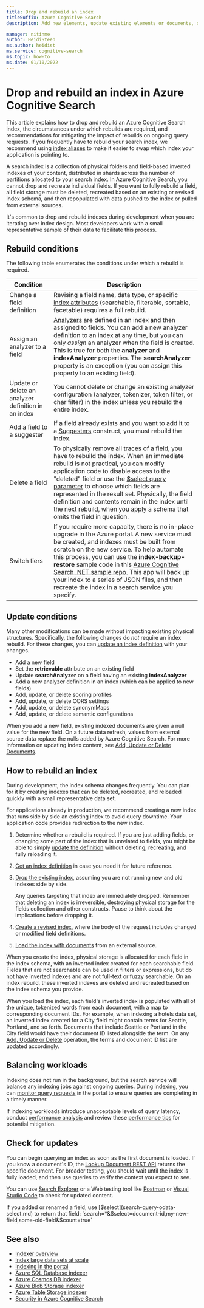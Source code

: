 ```yaml
---
title: Drop and rebuild an index
titleSuffix: Azure Cognitive Search
description: Add new elements, update existing elements or documents, or delete obsolete documents in a full rebuild or partial indexing to refresh an Azure Cognitive Search index.

manager: nitinme
author: HeidiSteen
ms.author: heidist
ms.service: cognitive-search
ms.topic: how-to
ms.date: 01/10/2022
---
```


# Drop and rebuild an index in Azure Cognitive Search

This article explains how to drop and rebuild an Azure Cognitive Search index, the circumstances under which rebuilds are required, and recommendations for mitigating the impact of rebuilds on ongoing query requests. If you frequently have to rebuild your search index, we recommend using [index aliases](search-how-to-alias.md) to make it easier to swap which index your application is pointing to. 

A search index is a collection of physical folders and field-based inverted indexes of your content, distributed in shards across the number of partitions allocated to your search index. In Azure Cognitive Search, you cannot drop and recreate individual fields. If you want to fully rebuild a field, all field storage must be deleted, recreated based on an existing or revised index schema, and then repopulated with data pushed to the index or pulled from external sources. 

It's common to drop and rebuild indexes during development when you are iterating over index design. Most developers work with a small representative sample of their data to facilitate this process.

## Rebuild conditions

The following table enumerates the conditions under which a rebuild is required.

| Condition | Description |
|-----------|-------------|
| Change a field definition | Revising a field name, data type, or specific [index attributes](/rest/api/searchservice/create-index) (searchable, filterable, sortable, facetable) requires a full rebuild. |
| Assign an analyzer to a field | [Analyzers](search-analyzers.md) are defined in an index and then assigned to fields. You can add a new analyzer definition to an index at any time, but you can only *assign* an analyzer when the field is created. This is true for both the **analyzer** and **indexAnalyzer** properties. The **searchAnalyzer** property is an exception (you can assign this property to an existing field). |
| Update or delete an analyzer definition in an index | You cannot delete or change an existing analyzer configuration (analyzer, tokenizer, token filter, or char filter) in the index unless you rebuild the entire index. |
| Add a field to a suggester | If a field already exists and you want to add it to a [Suggesters](index-add-suggesters.md) construct, you must rebuild the index. |
| Delete a field | To physically remove all traces of a field, you have to rebuild the index. When an immediate rebuild is not practical, you can modify application code to disable access to the "deleted" field or use the [$select query parameter](search-query-odata-select.md) to choose which fields are represented in the result set. Physically, the field definition and contents remain in the index until the next rebuild, when you apply a schema that omits the field in question. |
| Switch tiers | If you require more capacity, there is no in-place upgrade in the Azure portal. A new service must be created, and indexes must be built from scratch on the new service. To help automate this process, you can use the **index-backup-restore** sample code in this [Azure Cognitive Search .NET sample repo](https://github.com/Azure-Samples/azure-search-dotnet-samples). This app will back up your index to a series of JSON files, and then recreate the index in a search service you specify.|

## Update conditions

Many other modifications can be made without impacting existing physical structures. Specifically, the following changes do *not* require an index rebuild. For these changes, you can [update an index definition](/rest/api/searchservice/update-index) with your changes.

+ Add a new field
+ Set the **retrievable** attribute on an existing field
+ Update **searchAnalyzer** on a field having an existing **indexAnalyzer**
+ Add a new analyzer definition in an index (which can be applied to new fields)
+ Add, update, or delete scoring profiles
+ Add, update, or delete CORS settings
+ Add, update, or delete synonymMaps
+ Add, update, or delete semantic configurations

When you add a new field, existing indexed documents are given a null value for the new field. On a future data refresh, values from external source data replace the nulls added by Azure Cognitive Search. For more information on updating index content, see [Add, Update or Delete Documents](/rest/api/searchservice/addupdate-or-delete-documents).

## How to rebuild an index

During development, the index schema changes frequently. You can plan for it by creating indexes that can be deleted, recreated, and reloaded quickly with a small representative data set.

For applications already in production, we recommend creating a new index that runs side by side an existing index to avoid query downtime. Your application code provides redirection to the new index.

1. Determine whether a rebuild is required. If you are just adding fields, or changing some part of the index that is unrelated to fields, you might be able to simply [update the definition](/rest/api/searchservice/update-index) without deleting, recreating, and fully reloading it.

1. [Get an index definition](/rest/api/searchservice/get-index) in case you need it for future reference.

1. [Drop the existing index](/rest/api/searchservice/delete-index), assuming you are not running new and old indexes side by side. 

   Any queries targeting that index are immediately dropped. Remember that deleting an index is irreversible, destroying physical storage for the fields collection and other constructs. Pause to think about the implications before dropping it. 

1. [Create a revised index](/rest/api/searchservice/create-index), where the body of the request includes changed or modified field definitions.

1. [Load the index with documents](/rest/api/searchservice/addupdate-or-delete-documents) from an external source.

When you create the index, physical storage is allocated for each field in the index schema, with an inverted index created for each searchable field. Fields that are not searchable can be used in filters or expressions, but do not have inverted indexes and are not full-text or fuzzy searchable. On an index rebuild, these inverted indexes are deleted and recreated based on the index schema you provide.

When you load the index, each field's inverted index is populated with all of the unique, tokenized words from each document, with a map to corresponding document IDs. For example, when indexing a hotels data set, an inverted index created for a City field might contain terms for Seattle, Portland, and so forth. Documents that include Seattle or Portland in the City field would have their document ID listed alongside the term. On any [Add, Update or Delete](/rest/api/searchservice/addupdate-or-delete-documents) operation, the terms and document ID list are updated accordingly.

## Balancing workloads

Indexing does not run in the background, but the search service will balance any indexing jobs against ongoing queries. During indexing, you can [monitor query requests](search-monitor-queries.md) in the portal to ensure queries are completing in a timely manner.

If indexing workloads introduce unacceptable levels of query latency, conduct [performance analysis](search-performance-analysis.md) and review these [performance tips](search-performance-tips.md) for potential mitigation.

## Check for updates

You can begin querying an index as soon as the first document is loaded. If you know a document's ID, the [Lookup Document REST API](/rest/api/searchservice/lookup-document) returns the specific document. For broader testing, you should wait until the index is fully loaded, and then use queries to verify the context you expect to see.

You can use [Search Explorer](search-explorer.md) or a Web testing tool like [Postman](search-get-started-rest.md) or [Visual Studio Code](search-get-started-vs-code.md) to check for updated content.

If you added or renamed a field, use [$select](search-query-odata-select.md) to return that field: `search=*&$select=document-id,my-new-field,some-old-field&$count=true`

## See also

+ [Indexer overview](search-indexer-overview.md)
+ [Index large data sets at scale](search-howto-large-index.md)
+ [Indexing in the portal](search-import-data-portal.md)
+ [Azure SQL Database indexer](search-howto-connecting-azure-sql-database-to-azure-search-using-indexers.md)
+ [Azure Cosmos DB indexer](search-howto-index-cosmosdb.md)
+ [Azure Blob Storage indexer](search-howto-indexing-azure-blob-storage.md)
+ [Azure Table Storage indexer](search-howto-indexing-azure-tables.md)
+ [Security in Azure Cognitive Search](search-security-overview.md)